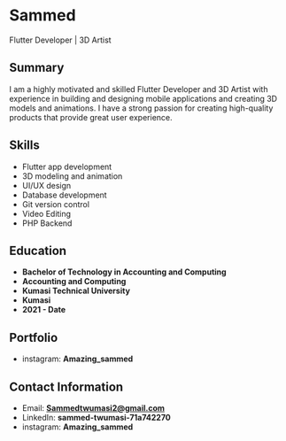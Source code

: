 # Sammed

Flutter Developer | 3D Artist

## Summary

I am a highly motivated and skilled Flutter Developer and 3D Artist with experience in building and designing mobile applications and creating 3D models and animations. I have a strong passion for creating high-quality products that provide great user experience.

## Skills

- Flutter app development
- 3D modeling and animation
- UI/UX design
- Database development
- Git version control
- Video Editing
- PHP Backend

## Education

 * **Bachelor of Technology in Accounting and Computing**
 * **Accounting and Computing**
 * **Kumasi Technical University**
 * **Kumasi** 
 * **2021 - Date**


## Portfolio

- instagram: **Amazing_sammed**

## Contact Information

- Email: **Sammedtwumasi2@gmail.com**
- LinkedIn: **sammed-twumasi-71a742270**
- instagram: **Amazing_sammed**
